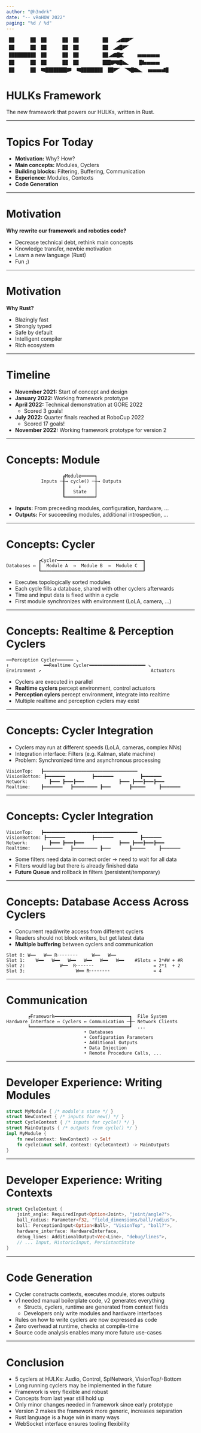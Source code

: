 ```yaml
---
author: "@h3ndrk"
date: "-- vRoHOW 2022"
paging: "%d / %d"
---
```


```
 ██      ██  ██      ██  ██         ██   🭊🭁🭝🭚
 ██      ██  ██      ██  ██         ██ 🭇🭄█🭠🭗
 ██████████  ██      ██  ██         ██🭊🭁█🭪     🬹🬹🬹🬹🬹
 ██      ██  ██      ██  ██         ███🭝🭒█🭏🬼   █🬺🬹🬹🬹
 ██      ██  🭓████████🭞  🭓████████  ██🭠🭗🭢🭕█🭌🬿  🬹🬹🬹🬻█
```

# HULKs Framework

The new framework that powers our HULKs, written in Rust.

---

# Topics For Today

- **Motivation:** Why? How?
- **Main concepts:** Modules, Cyclers
- **Building blocks:** Filtering, Buffering, Communication
- **Experience:** Modules, Contexts
- **Code Generation**

---

# Motivation

**Why rewrite our framework and robotics code?**

- Decrease technical debt, rethink main concepts
- Knowledge transfer, newbie motivation
- Learn a new language (Rust)
- Fun ;)

---

# Motivation

**Why Rust?**

- Blazingly fast
- Strongly typed
- Safe by default
- Intelligent compiler
- Rich ecosystem

---

# Timeline

- **November 2021:** Start of concept and design
- **January 2022:** Working framework prototype
- **April 2022:** Technical demonstration at GORE 2022
  - Scored 3 goals!
- **July 2022:** Quarter finals reached at RoboCup 2022
  - Scored 17 goals!
- **November 2022:** Working framework prototype for version 2

---

# Concepts: Module

```
                     ┏Module━━━━━┓
             Inputs ─╂→ cycle() ─╂→ Outputs
                     ┃     ↕     ┃
                     ┃   State   ┃
                     ┗━━━━━━━━━━━┛
```

- **Inputs:** From preceeding modules, configuration, hardware, ...
- **Outputs:** For succeeding modules, additional introspection, ...

---

# Concepts: Cycler

```
            ┏Cycler━━━━━━━━━━━━━━━━━━━━━━━━━━━━━━━━┓
Databases ↔ ┃  Module A  →  Module B  →  Module C  ┃
            ┗━━━━━━━━━━━━━━━━━━━━━━━━━━━━━━━━━━━━━━┛
```

- Executes topologically sorted modules
- Each cycle fills a database, shared with other cyclers afterwards
- Time and input data is fixed within a cycle
- First module synchronizes with environment (LoLA, camera, ...)

---

# Concepts: Realtime & Perception Cyclers

```
━━Perception Cycler━━━━━━ ↘
↑             ━━Realtime Cycler━━━━━━━━━━━━━━━━━━━━━ ↘
Environment ↗                                         Actuators
```

- Cyclers are executed in parallel
- **Realtime cyclers** percept environment, control actuators
- **Perception cylers** percept environment, integrate into realtime
- Multiple realtime and perception cyclers may exist

---

# Concepts: Cycler Integration

- Cyclers may run at different speeds (LoLA, cameras, complex NNs)
- Integration interface: Filters (e.g. Kalman, state machine)
- Problem: Synchronized time and asynchronous processing

```
VisionTop:   ┣━━━━━━━━━━━━━━━━━━━━━━━━━━━━━━━━━━━
VisionBottom: ┣━━━━━━━          ┣━━━━━━━          ┣━━━━━━━
Network:        ┣━━━ ┣━━━┣━━━             ┣━━━ ┣━━━┣━━━┣━━━
Realtime:    ┣━━━━━━━   ┣━━━━━━━━━ ┣━━━       ┣━━━━━     ┣━━━━━━━
```

---

# Concepts: Cycler Integration

```
VisionTop:   ┣━━━━━━━━━━━━━━━━━━━━━━━━━━━━━━━━━━━
VisionBottom: ┣━━━━━━━          ┣━━━━━━━          ┣━━━━━━━
Network:        ┣━━━ ┣━━━┣━━━             ┣━━━ ┣━━━┣━━━┣━━━
Realtime:    ┣━━━━━━━   ┣━━━━━━━━━ ┣━━━       ┣━━━━━     ┣━━━━━━━
```

- Some filters need data in correct order → need to wait for all data
- Filters would lag but there is already finished data
- **Future Queue** and rollback in filters (persistent/temporary)

---

# Concepts: Database Access Across Cyclers

- Concurrent read/write access from different cyclers
- Readers should not block writers, but get latest data
- **Multiple buffering** between cyclers and communication

```
Slot 0: W━━   W━━ R╴╴╴╴╴╴╴╴     W━━   W━━
Slot 1:    W━━   W━━   W━━   W━━   W━━   W━━    #Slots = 2*#W + #R
Slot 2:             W━━  R╴╴╴╴╴╴╴                      = 2*1  + 2
Slot 3:                   W━━ R╴╴╴╴╴╴╴╴                = 4
```

---

# Communication

```
        ┏Framework━━━━━━━━━━━━━━━━━━━━━━━━━━━━┓  File System
Hardware Interface ↔ Cyclers ↔ Communication ─╂─ Network Clients
        ┗━━━━━━━━━━━━━━━━━━━━━━━━━━━━━━━━━━━━━┛  ...
                             • Databases
                             • Configuration Parameters
                             • Additional Outputs
                             • Data Injection
                             • Remote Procedure Calls, ...
```

---

# Developer Experience: Writing Modules

```rust
struct MyModule { /* module's state */ }
struct NewContext { /* inputs for new() */ }
struct CycleContext { /* inputs for cycle() */ }
struct MainOutputs { /* outputs from cycle() */ }
impl MyModule {
    fn new(context: NewContext) -> Self
    fn cycle(&mut self, context: CycleContext) -> MainOutputs
}
```

---

# Developer Experience: Writing Contexts

```rust
struct CycleContext {
    joint_angle: RequiredInput<Option<Joint>, "joint/angle?">,
    ball_radius: Parameter<f32, "field_dimensions/ball/radius">,
    ball: PerceptionInput<Option<Ball>, "VisionTop", "ball?">,
    hardware_interface: HardwareInterface,
    debug_lines: AdditionalOutput<Vec<Line>, "debug/lines">,
    // ... Input, HistoricInput, PersistantState
}
```

---

# Code Generation

- Cycler constructs contexts, executes module, stores outputs
- v1 needed manual boilerplate code, v2 generates everything
  - Structs, cyclers, runtime are generated from context fields
  - Developers only write modules and hardware interfaces
- Rules on how to write cyclers are now expressed as code
- Zero overhead at runtime, checks at compile-time
- Source code analysis enables many more future use-cases

---

# Conclusion

- 5 cyclers at HULKs: Audio, Control, SplNetwork, VisionTop/-Bottom
- Long running cyclers may be implemented in the future
- Framework is very flexible and robust
- Concepts from last year still hold up
- Only minor changes needed in framework since early prototype
- Version 2 makes the framework more generic, increases separation
- Rust language is a huge win in many ways
- WebSocket interface ensures tooling flexibility
